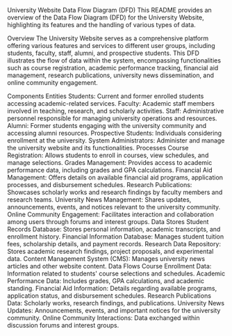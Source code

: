University Website Data Flow Diagram (DFD)
This README provides an overview of the Data Flow Diagram (DFD) for the University Website, highlighting its features and the handling of various types of data.

Overview
The University Website serves as a comprehensive platform offering various features and services to different user groups, including students, faculty, staff, alumni, and prospective students. This DFD illustrates the flow of data within the system, encompassing functionalities such as course registration, academic performance tracking, financial aid management, research publications, university news dissemination, and online community engagement.

Components
Entities
Students: Current and former enrolled students accessing academic-related services.
Faculty: Academic staff members involved in teaching, research, and scholarly activities.
Staff: Administrative personnel responsible for managing university operations and resources.
Alumni: Former students engaging with the university community and accessing alumni resources.
Prospective Students: Individuals considering enrollment at the university.
System Administrators: Administer and manage the university website and its functionalities.
Processes
Course Registration: Allows students to enroll in courses, view schedules, and manage selections.
Grades Management: Provides access to academic performance data, including grades and GPA calculations.
Financial Aid Management: Offers details on available financial aid programs, application processes, and disbursement schedules.
Research Publications: Showcases scholarly works and research findings by faculty members and research teams.
University News Management: Shares updates, announcements, events, and notices relevant to the university community.
Online Community Engagement: Facilitates interaction and collaboration among users through forums and interest groups.
Data Stores
Student Records Database: Stores personal information, academic transcripts, and enrollment history.
Financial Information Database: Manages student tuition fees, scholarship details, and payment records.
Research Data Repository: Stores academic research findings, project proposals, and experimental data.
Content Management System (CMS): Manages university news articles and other website content.
Data Flows
Course Enrollment Data: Information related to students' course selections and schedules.
Academic Performance Data: Includes grades, GPA calculations, and academic standing.
Financial Aid Information: Details regarding available programs, application status, and disbursement schedules.
Research Publications Data: Scholarly works, research findings, and publications.
University News Updates: Announcements, events, and important notices for the university community.
Online Community Interactions: Data exchanged within discussion forums and interest groups.
